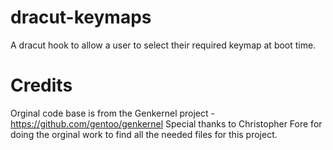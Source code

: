 # dracut-keymaps
A dracut hook to allow a user to select their required keymap at boot time.

# Credits
Orginal code base is from the Genkernel project - https://github.com/gentoo/genkernel
Special thanks to Christopher Fore for doing the orginal work to find all the needed files for this project.
